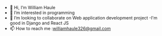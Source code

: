 - 👋 Hi, I’m William Haule
- 👀 I’m interested in programming
- 💞️ I’m looking to collaborate on Web application development project
-I'm good in Django and React JS
- 📫 How to reach me :williamhaule326@gmail.com
